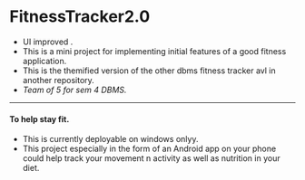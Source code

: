 # FitnessTracker2.0
- UI improved .
- This is a mini project for implementing initial features of a good fitness application.
- This is the themified version of the other dbms fitness tracker avl in another repository.
- *Team of 5 for sem 4 DBMS.*
***
#### To help stay fit.

- This is currently deployable on windows onlyy.
- This project especially in the form of an Android app on your phone could help track your movement n activity as well as nutrition in your diet.

